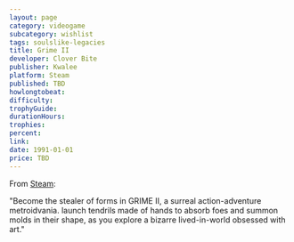 ```yaml
---
layout: page
category: videogame
subcategory: wishlist
tags: soulslike-legacies
title: Grime II
developer: Clover Bite
publisher: Kwalee
platform: Steam
published: TBD
howlongtobeat:
difficulty:
trophyGuide:
durationHours:
trophies:
percent:
link:
date: 1991-01-01
price: TBD
---
```


From [Steam](https://store.steampowered.com/app/2529790/GRIME_II/):

"Become the stealer of forms in GRIME II, a surreal action-adventure metroidvania. launch tendrils made of hands to absorb foes and summon molds in their shape, as you explore a bizarre lived-in-world obsessed with art."
